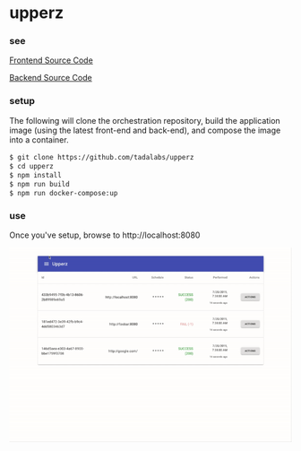 # upperz

### see

[Frontend Source Code](https://github.com/tadalabs/upperz-frontend)

[Backend Source Code](https://github.com/tadalabs/upperz-backend)


### setup

The following will clone the orchestration repository, build the application image (using the latest front-end and back-end), and compose the image into a container.

```
$ git clone https://github.com/tadalabs/upperz
$ cd upperz
$ npm install
$ npm run build
$ npm run docker-compose:up
```

### use

Once you've setup, browse to http://localhost:8080

![upperz Demo](upperz.gif?raw=true)